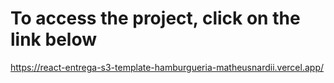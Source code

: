 # To access the project, click on the link below
https://react-entrega-s3-template-hamburgueria-matheusnardii.vercel.app/